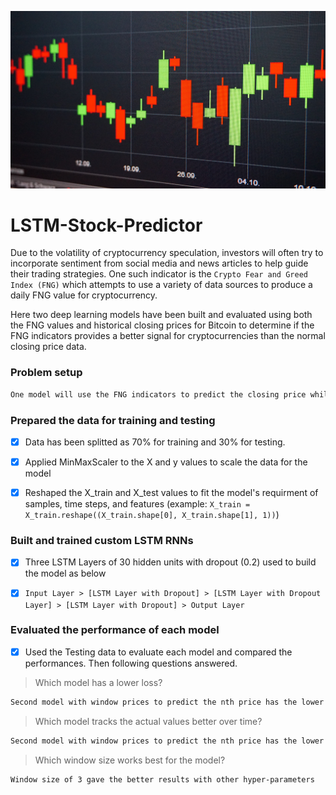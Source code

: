 ![LSTM-Stock-Predictor](https://github.com/chirathlv/LSTM-Stock-Predictor/blob/main/Images/banner.jpg)

# LSTM-Stock-Predictor

Due to the volatility of cryptocurrency speculation, investors will often try to incorporate sentiment from social media and news articles to help guide their trading strategies. One such indicator is the `Crypto Fear and Greed Index (FNG)` which attempts to use a variety of data sources to produce a daily FNG value for cryptocurrency.

Here two deep learning models have been built and evaluated using both the FNG values and historical closing prices for Bitcoin to determine if the FNG indicators provides a better signal for cryptocurrencies than the normal closing price data.

### Problem setup

```diff
One model will use the FNG indicators to predict the closing price while the second model will use a window prices to predict the nth closing price
```

### Prepared the data for training and testing

- [x] Data has been splitted as 70% for training and 30% for testing.

- [x] Applied MinMaxScaler to the X and y values to scale the data for the model

- [x] Reshaped the X_train and X_test values to fit the model's requirment of samples, time steps, and features (example: `X_train = X_train.reshape((X_train.shape[0], X_train.shape[1], 1))`)

### Built and trained custom LSTM RNNs

- [x] Three LSTM Layers of 30 hidden units with dropout (0.2) used to build the model as below

- [x] `Input Layer > [LSTM Layer with Dropout] > [LSTM Layer with Dropout Layer] > [LSTM Layer with Dropout] > Output Layer`

### Evaluated the performance of each model

- [x] Used the Testing data to evaluate each model and compared the performances. Then following questions answered.

> Which model has a lower loss?

```diff
Second model with window prices to predict the nth price has the lower loss
```

> Which model tracks the actual values better over time?

```diff
Second model with window prices to predict the nth price has the lower loss
```

> Which window size works best for the model?

```diff
Window size of 3 gave the better results with other hyper-parameters
```
